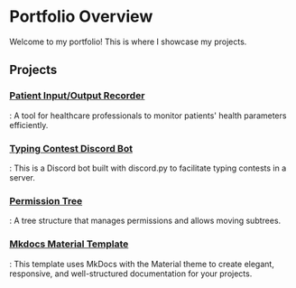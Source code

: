 # Portfolio Overview

Welcome to my portfolio! This is where I showcase my projects.

## Projects

### [Patient Input/Output Recorder](./patient-input-output-recorder.md)

:   A tool for healthcare professionals to monitor patients' health parameters efficiently.

### [Typing Contest Discord Bot](./typing-contest-bot.md)

:   This is a Discord bot built with discord.py to facilitate typing contests in a server.

### [Permission Tree](./permission-tree.md)

:   A tree structure that manages permissions and allows moving subtrees.

### [Mkdocs Material Template](./mkdocs-material-template.md)

:   This template uses MkDocs with the Material theme to create elegant, responsive, and well-structured documentation for your projects.
